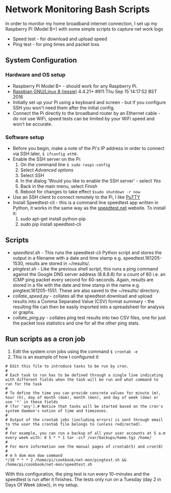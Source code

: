 # Network Monitoring Bash Scripts
 
In order to monitor my home broadband internet connection, I set up my
Raspberry Pi (Model B+) with some simple scripts to capture net work logs
- Speed test - for download and upload speed
- Ping test - for ping times and packet loss

## System Configuration 
### Hardware and OS setup
* Raspberry Pi Model B+ - should work for any Raspberry Pi.
* [Raspbian GNU/Linux 8 (jessie)](http://www.raspbian.org)  4.4.21+ #911 Thu Sep 15 14:17:52 BST 2016 
* Initially set up your Pi using a keyboard and screen - but if you configure
  SSH you won't need them after the initial config.
* Connect the Pi directly to the broadband router by an Ethernet cable - do
  not use WiFi, speed tests can be limited by your WiFi speed and won't be
  accurate.

### Software setup
* Before you begin, make a note of the Pi's IP address in order to connect
   via SSH later, `$ ifconfig eth0`. 
* Enable the SSH server on the Pi:
    1. On the command line `$ sudo raspi-config`
    2. Select *Advanced options*
    3. Select *SSH* 
    4. In the dialog  'Would you like to enable the SSH server' - select *Yes*
    5. Back in the main menu, select *Finish* 
    6. Reboot for changes to take effect `$sudo shutdown -r now`
* Use an SSH client to connect remotely to the Pi, I like [PuTTY](https://www.chiark.greenend.org.uk/$sgtatham/putty/)
* Install Speedtest-cli - this is a command line speedtest app written in Python, it works in the same way as the [speedtest.net](http://www.speedtest.net) website. To install it:
    1. sudo apt-get install python-pip
    2. sudo pip install speedtest-cli

## Scripts

* *speedtest.sh* - This runs the speedtest-cli Python script and stores the 
  output in a filename with a date and time stamp e.g. speedtest.161205-1530,
  results are stored in ~/results/.
* *pingtest.sh* - Like the previous shell script, this runs a ping command 
  against the Google DNS server address (8.8.8.8) for a count of 60 i.e. an 
  ICMP ping packet every second for 60-seconds. Again, results are stored 
  in a file with the date and time stamp in the name e.g. 
  pingtest.161205-1551. These are also saved to the ~/results/ directory.
* *collate_speed.py* - collates all the speedtest download and upload results
  into a Comma Separated Value (CSV) format summary - the resulting file can 
  then be easily imported into a spreadsheet for analysis or graphs.
* *collate_ping.py* - collates ping test results into two CSV files, one for
  just the packet loss statistics and one for all the other ping stats.

## Run scripts as a cron job
1. Edit the system cron jobs using the command `$ crontab -e`
2. This is an example of how I configured it:
```
# Edit this file to introduce tasks to be run by cron.
# 
# Each task to run has to be defined through a single line indicating with different fields when the task will be run and what command to run for the task
# 
# To define the time you can provide concrete values for minute (m), hour (h), day of month (dom), month (mon), and day of week (dow) or use '*' in these fields 
# (for 'any').# Notice that tasks will be started based on the cron's system daemon's notion of time and timezones.
# 
# Output of the crontab jobs (including errors) is sent through email to the user the crontab file belongs to (unless redirected).
# 
# For example, you can run a backup of all your user accounts at 5 a.m every week with: 0 5 * * 1 tar -zcf /var/backups/home.tgz /home/
# 
# For more information see the manual pages of crontab(5) and cron(8)
# 
# m h dom mon dow command
*/10 * * * 2 /home/pi/cookbook/net-mon/pingtest.sh && /home/pi/cookbook/net-mon/speedtest.sh
```
   With this configuration, the ping test is run every 10-minutes and the
   speedtest is run after it finishes. The tests only run on a Tuesday 
   (day 2 in Days Of Week (dow)), in my setup.

